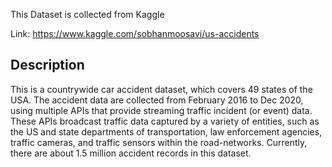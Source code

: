 This Dataset is collected from Kaggle 

Link: https://www.kaggle.com/sobhanmoosavi/us-accidents


## Description
This is a countrywide car accident dataset, which covers 49 states of the USA. 
The accident data are collected from February 2016 to Dec 2020, using multiple APIs that provide streaming traffic incident (or event) data. 
These APIs broadcast traffic data captured by a variety of entities, such as the US and state departments of transportation, 
law enforcement agencies, traffic cameras, and traffic sensors within the road-networks. Currently, there are about 1.5 million accident records in this dataset.
